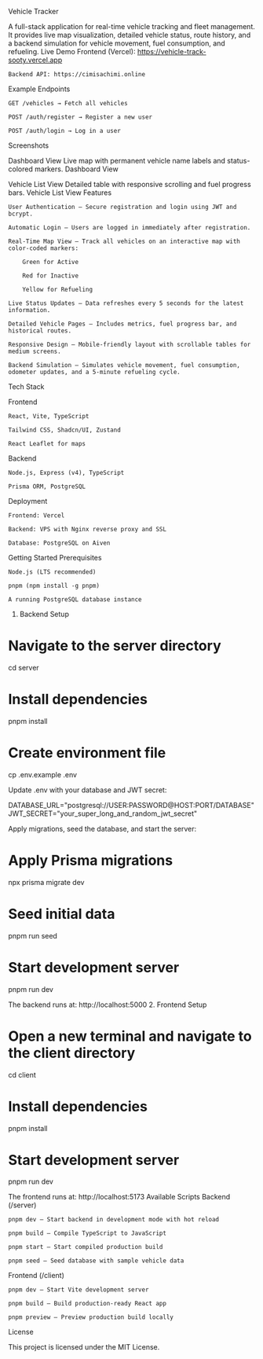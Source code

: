 Vehicle Tracker

A full-stack application for real-time vehicle tracking and fleet management. It provides live map visualization, detailed vehicle status, route history, and a backend simulation for vehicle movement, fuel consumption, and refueling.
Live Demo
Frontend (Vercel): https://vehicle-track-sooty.vercel.app

    Backend API: https://cimisachimi.online

Example Endpoints

    GET /vehicles → Fetch all vehicles

    POST /auth/register → Register a new user

    POST /auth/login → Log in a user

Screenshots

Dashboard View
Live map with permanent vehicle name labels and status-colored markers.
Dashboard View

Vehicle List View
Detailed table with responsive scrolling and fuel progress bars.
Vehicle List View
Features

    User Authentication – Secure registration and login using JWT and bcrypt.

    Automatic Login – Users are logged in immediately after registration.

    Real-Time Map View – Track all vehicles on an interactive map with color-coded markers:

        Green for Active

        Red for Inactive

        Yellow for Refueling

    Live Status Updates – Data refreshes every 5 seconds for the latest information.

    Detailed Vehicle Pages – Includes metrics, fuel progress bar, and historical routes.

    Responsive Design – Mobile-friendly layout with scrollable tables for medium screens.

    Backend Simulation – Simulates vehicle movement, fuel consumption, odometer updates, and a 5-minute refueling cycle.

Tech Stack

Frontend

    React, Vite, TypeScript

    Tailwind CSS, Shadcn/UI, Zustand

    React Leaflet for maps

Backend

    Node.js, Express (v4), TypeScript

    Prisma ORM, PostgreSQL

Deployment

    Frontend: Vercel

    Backend: VPS with Nginx reverse proxy and SSL

    Database: PostgreSQL on Aiven

Getting Started
Prerequisites

    Node.js (LTS recommended)

    pnpm (npm install -g pnpm)

    A running PostgreSQL database instance

1. Backend Setup

# Navigate to the server directory

cd server

# Install dependencies

pnpm install

# Create environment file

cp .env.example .env

Update .env with your database and JWT secret:

DATABASE_URL="postgresql://USER:PASSWORD@HOST:PORT/DATABASE"
JWT_SECRET="your_super_long_and_random_jwt_secret"

Apply migrations, seed the database, and start the server:

# Apply Prisma migrations

npx prisma migrate dev

# Seed initial data

pnpm run seed

# Start development server

pnpm run dev

The backend runs at: http://localhost:5000 2. Frontend Setup

# Open a new terminal and navigate to the client directory

cd client

# Install dependencies

pnpm install

# Start development server

pnpm run dev

The frontend runs at: http://localhost:5173
Available Scripts
Backend (/server)

    pnpm dev – Start backend in development mode with hot reload

    pnpm build – Compile TypeScript to JavaScript

    pnpm start – Start compiled production build

    pnpm seed – Seed database with sample vehicle data

Frontend (/client)

    pnpm dev – Start Vite development server

    pnpm build – Build production-ready React app

    pnpm preview – Preview production build locally

License

This project is licensed under the MIT License.
